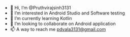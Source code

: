 - 👋 Hi, I’m @Pruthvirajsinh3131
- 👀 I’m interested in Android Studio and Software testing
- 🌱 I’m currently learning Kotlin  
- 💞️ I’m looking to collaborate on Android application
- 📫 A way to reach me pdvala3131@gmail.com

<!---
Pruthvirajsinh3131/Pruthvirajsinh3131 is a ✨ special ✨ repository because its `README.md` (this file) appears on your GitHub profile.
You can click the Preview link to take a look at your changes.
--->
